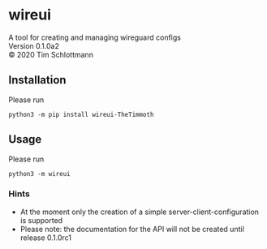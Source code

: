 # wireui

A tool for creating and managing wireguard configs  
Version 0.1.0a2  
&copy; 2020 Tim Schlottmann  

## Installation

Please run
```
python3 -m pip install wireui-TheTimmoth
```

## Usage

Please run
```
python3 -m wireui
```

### Hints

* At the moment only the creation of a simple server-client-configuration is supported
* Please note: the documentation for the API will not be created until release 0.1.0rc1
